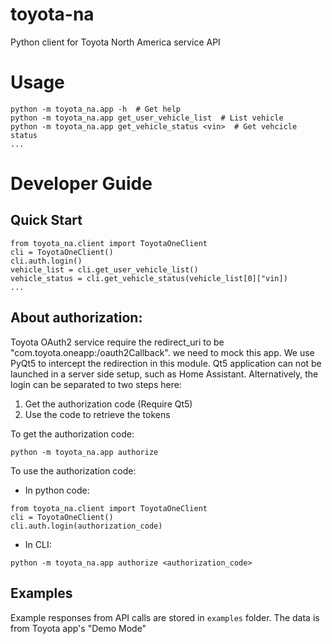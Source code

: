 # toyota-na
Python client for Toyota North America service API

# Usage
```
python -m toyota_na.app -h  # Get help
python -m toyota_na.app get_user_vehicle_list  # List vehicle
python -m toyota_na.app get_vehicle_status <vin>  # Get vehcicle status
...
```

# Developer Guide
## Quick Start
```
from toyota_na.client import ToyotaOneClient
cli = ToyotaOneClient()
cli.auth.login()
vehicle_list = cli.get_user_vehicle_list()
vehicle_status = cli.get_vehicle_status(vehicle_list[0]["vin])
...
```
## About authorization:
Toyota OAuth2 service require the redirect_uri to be "com.toyota.oneapp:/oauth2Callback".
we need to mock this app. We use PyQt5 to intercept the redirection in this module.
Qt5 application can not be launched in a server side setup, such as Home Assistant.
Alternatively, the login can be separated to two steps here:
1. Get the authorization code (Require Qt5)
2. Use the code to retrieve the tokens


To get the authorization code:
```
python -m toyota_na.app authorize
```
To use the authorization code:
- In python code:
```
from toyota_na.client import ToyotaOneClient
cli = ToyotaOneClient()
cli.auth.login(authorization_code)
```
- In CLI:
```
python -m toyota_na.app authorize <authorization_code>
```
## Examples
Example responses from API calls are stored in `examples` folder. The data is from Toyota app's "Demo Mode"